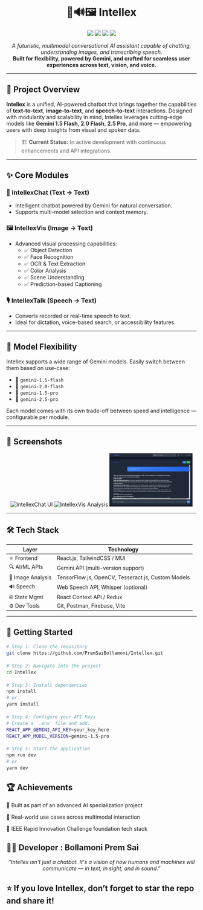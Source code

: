<h1 align="center">🧠🔊🖼️ Intellex</h1>

<p align="center">
  <img src="https://img.shields.io/badge/Multimodal-AI-blueviolet?style=flat-square&logo=google" />
  <img src="https://img.shields.io/badge/Frontend-React.js-blue?style=flat-square&logo=react" />
  <img src="https://img.shields.io/badge/Gemini-Gemini%201.5%20%7C%202.0%20%7C%202.5-brightgreen?style=flat-square&logo=google" />
  <img src="https://img.shields.io/badge/Modules-Chat%20%7C%20Vision%20%7C%20Speech-orange?style=flat-square&logo=openai" />
</p>

<p align="center">
  <em>A futuristic, multimodal conversational AI assistant capable of chatting, understanding images, and transcribing speech.</em><br>
  <strong>Built for flexibility, powered by Gemini, and crafted for seamless user experiences across text, vision, and voice.</strong>
</p>

---

## 🚀 Project Overview

**Intellex** is a unified, AI-powered chatbot that brings together the capabilities of **text-to-text**, **image-to-text**, and **speech-to-text** interactions. Designed with modularity and scalability in mind, Intellex leverages cutting-edge models like **Gemini 1.5 Flash**, **2.0 Flash**, **2.5 Pro**, and more — empowering users with deep insights from visual and spoken data.

> 🏗️ **Current Status:** In active development with continuous enhancements and API integrations.

---

## ✨ Core Modules

### 💬 IntellexChat (Text → Text)
- Intelligent chatbot powered by Gemini for natural conversation.
- Supports multi-model selection and context memory.

### 🖼️ IntellexVis (Image → Text)
- Advanced visual processing capabilities:
  - ✅ Object Detection
  - ✅ Face Recognition
  - ✅ OCR & Text Extraction
  - ✅ Color Analysis
  - ✅ Scene Understanding
  - ✅ Prediction-based Captioning

### 🎙️ IntellexTalk (Speech → Text)
- Converts recorded or real-time speech to text.
- Ideal for dictation, voice-based search, or accessibility features.

---

## 🧠 Model Flexibility

Intellex supports a wide range of Gemini models. Easily switch between them based on use-case:

- 🔹 `gemini-1.5-flash`
- 🔹 `gemini-2.0-flash`
- 🔹 `gemini-1.5-pro`
- 🔹 `gemini-2.5-pro`

Each model comes with its own trade-off between speed and intelligence — configurable per module.

---

## 📸 Screenshots

<p align="center">
  <img src="assets/intellex-chat.png" width="220" alt="IntellexChat UI"/>
  <img src="assets/intellex-vis.png" width="220" alt="IntellexVis Analysis"/>
  <img src="assets/intellex-talk.png" width="220" alt="IntellexTalk Transcription"/>
</p>

---

## 🛠️ Tech Stack

| Layer             | Technology                                          |
|------------------|-----------------------------------------------------|
| ⚛️ Frontend       | React.js, TailwindCSS / MUI                        |
| 🔍 AI/ML APIs     | Gemini API (multi-version support)                 |
| 🧠 Image Analysis | TensorFlow.js, OpenCV, Tesseract.js, Custom Models |
| 🔊 Speech         | Web Speech API, Whisper (optional)                 |
| 🌐 State Mgmt     | React Context API / Redux                          |
| ⚙️ Dev Tools      | Git, Postman, Firebase, Vite                        |

---

## 🧪 Getting Started

```bash
# Step 1: Clone the repository
git clone https://github.com/PremSaiBollamoni/Intellex.git

# Step 2: Navigate into the project
cd Intellex

# Step 3: Install dependencies
npm install
# or
yarn install

# Step 4: Configure your API Keys
# Create a `.env` file and add:
REACT_APP_GEMINI_API_KEY=your_key_here
REACT_APP_MODEL_VERSION=gemini-1.5-pro

# Step 5: Start the application
npm run dev
# or
yarn dev
```
## 🏆 Achievements

🚀 Built as part of an advanced AI specialization project

🧠 Real-world use cases across multimodal interaction

🥈 IEEE Rapid Innovation Challenge foundation tech stack

## 👨‍💻 Developer : Bollamoni Prem Sai

<p align="center"> <i>“Intellex isn't just a chatbot. It's a vision of how humans and machines will communicate — in text, in sight, and in sound.”</i> </p>

## ⭐ If you love Intellex, don’t forget to star the repo and share it!
